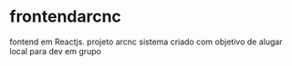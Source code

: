 # frontendarcnc
fontend em Reactjs. projeto arcnc sistema criado com objetivo de alugar local para dev em grupo
